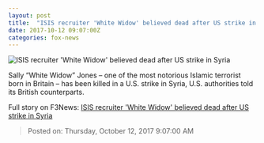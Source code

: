 ```yaml
---
layout: post
title:  "ISIS recruiter 'White Widow' believed dead after US strike in Syria"
date: 2017-10-12 09:07:00Z
categories: fox-news
---
```


![ISIS recruiter 'White Widow' believed dead after US strike in Syria](http://a57.foxnews.com/images.foxnews.com/content/fox-news/world/2017/10/12/top-british-isis-recruiter-white-widow-believed-to-be-dead-after-us-strike-in-syria/_jcr_content/image.img.jpg/0/0/1507801861614.jpg?ve=1)

Sally “White Widow” Jones – one of the most notorious Islamic terrorist born in Britain – has been killed in a U.S. strike in Syria, U.S. authorities told its British counterparts.


Full story on F3News: [ISIS recruiter 'White Widow' believed dead after US strike in Syria](http://www.f3nws.com/n/ajUhMG)

> Posted on: Thursday, October 12, 2017 9:07:00 AM
